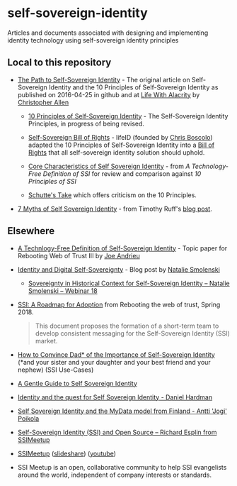 # self-sovereign-identity
Articles and documents associated with designing and implementing identity technology using self-sovereign identity principles

## Local to this repository
* [The Path to Self-Sovereign Identity](ThePathToSelf-SovereignIdentity.md) - The original article on Self-Sovereign Identity and the 10 Principles of Self-Sovereign Identity as published on 2016-04-25 in github and at [Life With Alacrity](http://www.lifewithalacrity.com/2016/04/the-path-to-self-soverereign-identity.html) by [Christopher Allen](http://www.github.com/christophera)

  * [10 Principles of Self-Sovereign Identity](self-sovereign-identity-principles.md) - The Self-Sovereign Identity Principles, in progress of being revised.

  * [Self-Sovereign Bill of Rights](self-sovereign-identity-bill-of-rights.md) - lifeID (founded by [Chris Boscolo](https://github.com/cboscolo)) adapted the 10 Principles of Self-Sovereign Identity into a [Bill of Rights](https://medium.com/@lifeID_io/lifeid-self-sovereign-identity-bill-of-rights-d2acafa1de8b) that all self-sovereign identity solution should uphold.

  * [Core Characteristics of Self Sovereign Identity](characteristics-of-sovereign-identity.md) - from *A Technology-Free Definition of SSI* for review and comparison against *10 Principles of SSI*

  * [Schutte's Take](https://github.com/infominer33/self-sovereign-identity/blob/master/Schutte-on-SSI.md) which offers criticism on the 10 Principles.

* [7 Myths of Self Sovereign Identity](7-myths-of-self-sovereign-identity.md) - from Timothy Ruff's [blog post](https://medium.com/evernym/7-myths-of-self-sovereign-identity-67aea7416b1).



## Elsewhere

* [A Technlogy-Free Definition of Self-Sovereign Identity](https://github.com/jandrieu/rebooting-the-web-of-trust-fall2016/raw/master/topics-and-advance-readings/a-technology-free-definition-of-self-sovereign-identity.pdf) - Topic paper for Rebooting Web of Trust III by [Joe Andrieu](http://www.github.com/jandrieu)
   
* [Identity and Digital Self-Sovereignty](https://medium.com/learning-machine-blog/identity-and-digital-self-sovereignty-1f3faab7d9e3#.3jcgvnbok) - Blog post by [Natalie Smolenski](https://medium.com/@nsmolenski)

  * [Sovereignty in Historical Context for Self-Sovereign Identity – Natalie Smolenski – Webinar 18](http://ssimeetup.org/sovereignty-historical-context-self-sovereign-identity-natalie-smolenski-webinar-18/)

* [SSI: A Roadmap for Adoption](https://github.com/WebOfTrustInfo/rebooting-the-web-of-trust-spring2018/blob/master/final-documents/a-roadmap-for-ssi.md) from Rebooting the web of trust, Spring 2018. 
  > This document proposes the formation of a short-term team to develop consistent messaging for the Self-Sovereign Identity (SSI) market.

* [How to Convince Dad* of the Importance of Self-Sovereign Identity](https://github.com/WebOfTrustInfo/rwot7/blob/master/final-documents/convincing-dad.md) (\*and your sister and your daughter and your best friend and your nephew) (SSI Use-Cases)

* [A Gentle Guide to Self Sovereign Identity](https://bitsonblocks.net/2017/05/17/gentle-introduction-self-sovereign-identity/) 

* [Identity and the quest for Self Sovereign Identity - Daniel Hardman](https://www.youtube.com/watch?v=iqmY_h49vPs)

* [Self Sovereign Identity and the MyData model from Finland - Antti 'Jogi' Poikola](https://www.youtube.com/watch?v=amq88XmWaNs)

* [Self-Sovereign Identity (SSI) and Open Source – Richard Esplin from SSIMeetup](http://ssimeetup.org/self-sovereign-identity-ssi-open-source-richard-esplin-webinar-16/)

* [SSIMeetup](http://ssimeetup.org/) ([slideshare](https://www.slideshare.net/SSIMeetup/presentations)) ([youtube](https://www.youtube.com/channel/UCSqSTlKdbbCM1muGOhDa3Og))
- SSI Meetup is an open, collaborative community to help SSI evangelists around the world, independent of company interests or standards. 
